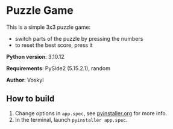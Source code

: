 # Puzzle Game

This is a simple 3x3 puzzle game:
- switch parts of the puzzle by pressing the numbers
- to reset the best score, press it

**Python version**: 3.10.12

**Requirements**: PySide2 (5.15.2.1), random

**Author**: Voskyl

## How to build
1. Change options in ``app.spec``, see [pyinstaller.org](https://pyinstaller.org/en/stable/spec-files.html#using-spec-files) for more info.
2. In the terminal, launch ``pyinstaller app.spec``.
